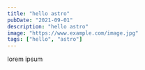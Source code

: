 ```yaml
---
title: "hello astro"
pubDate: "2021-09-01"
description: "hello astro"
image: "https://www.example.com/image.jpg"
tags: ["hello", "astro"]
---
```


lorem ipsum

